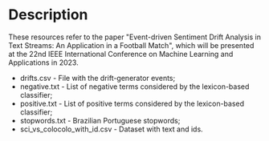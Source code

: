# Description
These resources refer to the paper "Event-driven Sentiment Drift Analysis in Text Streams: An Application in a Football Match", which will be presented at the 22nd IEEE International Conference on Machine Learning and Applications in 2023.

* drifts.csv - File with the drift-generator events;
* negative.txt - List of negative terms considered by the lexicon-based classifier;
* positive.txt - List of positive terms considered by the lexicon-based classifier;
* stopwords.txt - Brazilian Portuguese stopwords;
* sci_vs_colocolo_with_id.csv - Dataset with text and ids.
